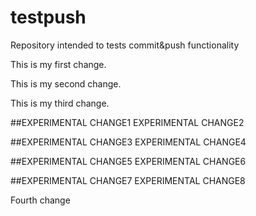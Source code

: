 # testpush
Repository intended to tests commit&amp;push functionality

This is my first change.

This is my second change.

This is my third change.

##EXPERIMENTAL CHANGE1
EXPERIMENTAL CHANGE2

##EXPERIMENTAL CHANGE3
EXPERIMENTAL CHANGE4

##EXPERIMENTAL CHANGE5
EXPERIMENTAL CHANGE6

##EXPERIMENTAL CHANGE7
EXPERIMENTAL CHANGE8

Fourth change
